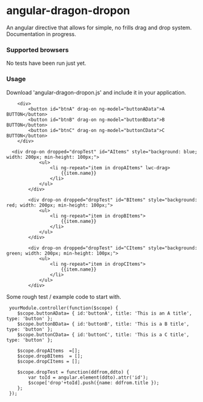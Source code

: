 angular-dragon-dropon
=====================
An angular directive that allows for simple, no frills drag and drop system.  Documentation in progress.

### Supported browsers

No tests have been run just yet.


### Usage

Download 'angular-dragon-dropon.js' and include it in your application. 


        <div>
            <button id="btnA" drag-on ng-model="buttonAData">A BUTTON</button>
            <button id="btnB" drag-on ng-model="buttonBData">B BUTTON</button>
            <button id="btnC" drag-on ng-model="buttonCData">C BUTTON</button>
        </div>

	  <div drop-on dropped="dropTest" id="AItems" style="background: blue; width: 200px; min-height: 100px;">
                <ul>
                    <li ng-repeat="item in dropAItems" lwc-drag>
                        {{item.name}}
                    </li>
                </ul>
            </div>

            <div drop-on dropped="dropTest" id="BItems" style="background: red; width: 200px; min-height: 100px;">
                <ul>
                    <li ng-repeat="item in dropBItems">
                        {{item.name}}
                    </li>
                </ul>
            </div>

            <div drop-on dropped="dropTest" id="CItems" style="background: green; width: 200px; min-height: 100px;">
                <ul>
                    <li ng-repeat="item in dropCItems">
                        {{item.name}}
                    </li>
                </ul>
            </div>

Some rough test / example code to start with.

     yourModule.controller(function($scope) {
        $scope.buttonAData= { id:'buttonA', title: 'This is an A title', type: 'button' };
        $scope.buttonBData= { id:'buttonB', title: 'This is a B title', type: 'button' };
        $scope.buttonCData= { id:'buttonC', title: 'This is a C title', type: 'button' };

        $scope.dropAItems  =[];
        $scope.dropBItems  = [];
        $scope.dropCItems = [];

        $scope.dropTest = function(ddfrom,ddto) {
            var toId = angular.element(ddto).attr('id');
            $scope['drop'+toId].push({name: ddfrom.title });
        };
     });

